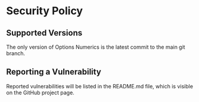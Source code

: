 # Security Policy

## Supported Versions

The only version of Options Numerics is the latest commit to the main git branch.

## Reporting a Vulnerability

Reported vulnerabilities will be listed in the README.md file, which is visible on the GitHub project page.
